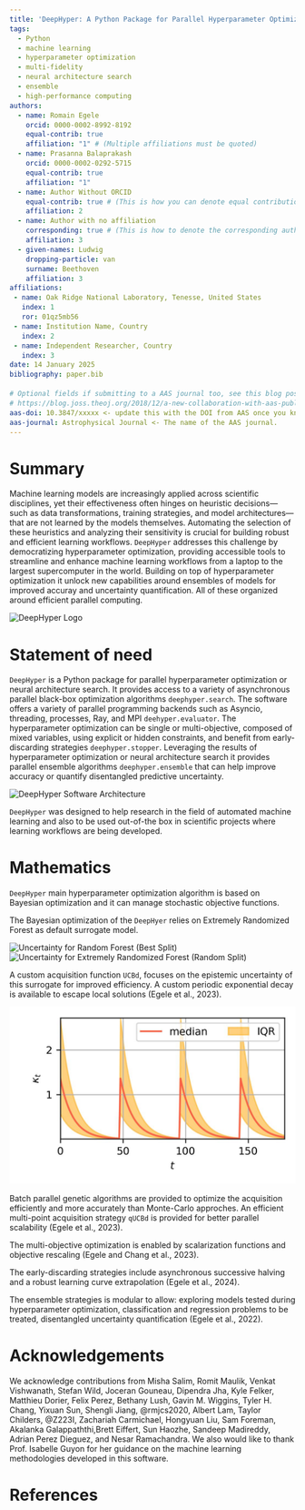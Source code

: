 ```yaml
---
title: 'DeepHyper: A Python Package for Parallel Hyperparameter Optimization'
tags:
  - Python
  - machine learning
  - hyperparameter optimization
  - multi-fidelity
  - neural architecture search
  - ensemble
  - high-performance computing
authors:
  - name: Romain Egele
    orcid: 0000-0002-8992-8192
    equal-contrib: true
    affiliation: "1" # (Multiple affiliations must be quoted)
  - name: Prasanna Balaprakash
    orcid: 0000-0002-0292-5715
    equal-contrib: true
    affiliation: "1"
  - name: Author Without ORCID
    equal-contrib: true # (This is how you can denote equal contributions between multiple authors)
    affiliation: 2
  - name: Author with no affiliation
    corresponding: true # (This is how to denote the corresponding author)
    affiliation: 3
  - given-names: Ludwig
    dropping-particle: van
    surname: Beethoven
    affiliation: 3
affiliations:
 - name: Oak Ridge National Laboratory, Tenesse, United States
   index: 1
   ror: 01qz5mb56
 - name: Institution Name, Country
   index: 2
 - name: Independent Researcher, Country
   index: 3
date: 14 January 2025
bibliography: paper.bib

# Optional fields if submitting to a AAS journal too, see this blog post:
# https://blog.joss.theoj.org/2018/12/a-new-collaboration-with-aas-publishing
aas-doi: 10.3847/xxxxx <- update this with the DOI from AAS once you know it.
aas-journal: Astrophysical Journal <- The name of the AAS journal.
---
```


# Summary

Machine learning models are increasingly applied across scientific disciplines, yet their effectiveness often hinges on heuristic decisions—such as data transformations, training strategies, and model architectures—that are not learned by the models themselves. Automating the selection of these heuristics and analyzing their sensitivity is crucial for building robust and efficient learning workflows. `DeepHyper` addresses this challenge by democratizing hyperparameter optimization, providing accessible tools to streamline and enhance machine learning workflows from a laptop to the largest supercomputer in the world. Building on top of hyperparameter optimization it unlock new capabilities around ensembles of models for improved accuray and uncertainty quantification. All of these organized around efficient parallel computing.

![DeepHyper Logo](figures/logo-deephyper-nobg.png)

# Statement of need

`DeepHyper` is a Python package for parallel hyperparameter optimization or neural architecture search. It provides
access to a variety of asynchronous parallel black-box optimization algorithms `deephyper.search`. The 
software offers a variety of parallel programming backends such as Asyncio, threading, processes, Ray, and MPI `deehyper.evaluator`. The hyperparameter optimization can be single or multi-objective, composed of mixed variables,
using explicit or hidden constraints, and benefit from early-discarding strategies `deephyper.stopper`. Leveraging the results of hyperparameter optimization or neural architecture search it provides parallel ensemble algorithms `deephyper.ensemble` that can help improve accuracy or quantify disentangled predictive uncertainty.

![DeepHyper Software Architecture](figures/deephyper-architecture.png)

`DeepHyper` was designed to help research in the field of automated machine learning and also to be used out-of-the box
in scientific projects where learning workflows are being developed.

# Mathematics

`DeepHyper` main hyperparameter optimization algorithm is based on Bayesian optimization and it can manage stochastic objective functions.

The Bayesian optimization of the `DeepHyer` relies on Extremely Randomized Forest as default surrogate model. 

![Uncertainty for Random Forest (Best Split)](figures/random_forest_best_split.png)
![Uncertainty for Extremely Randomized Forest (Random Split)](figures/random_forest_random_split.png)

A custom acquisition function `UCBd`, focuses on the epistemic uncertainty of this surrogate for improved efficiency. A custom periodic exponential decay is available to escape local solutions (Egele et al., 2023).

![Periodic Exponential Decay for Bayesian Optimization](figures/example-exp-decay.jpg)

Batch parallel genetic algorithms are provided to optimize the acquisition efficiently and more accurately than Monte-Carlo approches. An efficient multi-point acquisition strategy `qUCBd` is provided for better parallel scalability (Egele et al., 2023).

The multi-objective optimization is enabled by scalarization functions and objective rescaling (Egele and Chang et al., 2023).

The early-discarding strategies include asynchronous successive halving and a robust learning curve extrapolation (Egele et al., 2024).

The ensemble strategies is modular to allow: exploring models tested during hyperparameter optimization, classification and regression problems to be treated, disentangled uncertainty quantification (Egele et al., 2022).

# Acknowledgements

We acknowledge contributions from Misha Salim, Romit Maulik, Venkat Vishwanath, Stefan Wild, Joceran Gouneau, Dipendra Jha, Kyle Felker, Matthieu Dorier, Felix Perez, Bethany Lush, Gavin M. Wiggins, Tyler H. Chang, Yixuan Sun, Shengli Jiang, @rmjcs2020, Albert Lam, Taylor Childers, @Z223I, Zachariah Carmichael, Hongyuan Liu, Sam Foreman, Akalanka Galappaththi,Brett Eiffert, Sun Haozhe, Sandeep Madireddy, Adrian Perez Dieguez, and Nesar Ramachandra. 
We also would like to thank Prof. Isabelle Guyon for her guidance on the machine learning methodologies developed in this software.

# References
